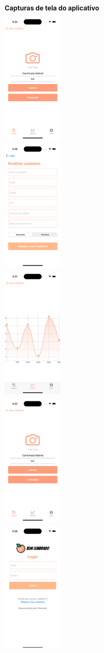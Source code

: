 ## Capturas de tela do aplicativo


<img src="https://github.com/ViniciusWessner/BemLembrado/blob/main/BemLembrado/Assets.xcassets/CapturasDeTela/Habito.imageset/Simulator%20Screenshot%20-%20iPhone%2015%20Pro%20-%202024-02-07%20at%2017.22.53.png?raw=true" width="180">&emsp;

<img src="https://github.com/ViniciusWessner/BemLembrado/blob/main/BemLembrado/Assets.xcassets/CapturasDeTela/Cadastro.imageset/Simulator%20Screenshot%20-%20iPhone%2015%20Pro%20-%202024-02-07%20at%2017.26.26.png?raw=true" width="180">&emsp;

<img src="https://github.com/ViniciusWessner/BemLembrado/blob/main/BemLembrado/Assets.xcassets/CapturasDeTela/Charts.imageset/Simulator%20Screenshot%20-%20iPhone%2015%20Pro%20-%202024-02-07%20at%2017.31.57.png?raw=true" width="180">&emsp;

<img src="https://github.com/ViniciusWessner/BemLembrado/blob/main/BemLembrado/Assets.xcassets/CapturasDeTela/Image.imageset/Simulator%20Screenshot%20-%20iPhone%2015%20Pro%20-%202024-02-07%20at%2017.22.53.png?raw=true" width="180">&emsp;

<img src="https://github.com/ViniciusWessner/BemLembrado/blob/main/BemLembrado/Assets.xcassets/CapturasDeTela/Login.imageset/Simulator%20Screenshot%20-%20iPhone%2015%20Pro%20-%202024-02-07%20at%2017.26.02.png?raw=true" width="180">&emsp;
